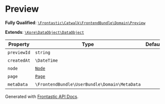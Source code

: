 #  Preview

**Fully Qualified**: [`\Frontastic\Catwalk\FrontendBundle\Domain\Preview`](../../../../src/php/FrontendBundle/Domain/Preview.php)

**Extends**: [`\Kore\DataObject\DataObject`](https://github.com/kore/DataObject)

Property|Type|Default|Required|Description
--------|----|-------|--------|-----------
`previewId` | `string` |  | *Yes* | 
`createdAt` | `\DateTime` |  | *Yes* | 
`node` | [`Node`](Node.md) |  | *Yes* | 
`page` | [`Page`](Page.md) |  | *Yes* | 
`metaData` | `\FrontendBundle\UserBundle\Domain\MetaData` |  | *Yes* | 

Generated with [Frontastic API Docs](https://github.com/FrontasticGmbH/apidocs).
